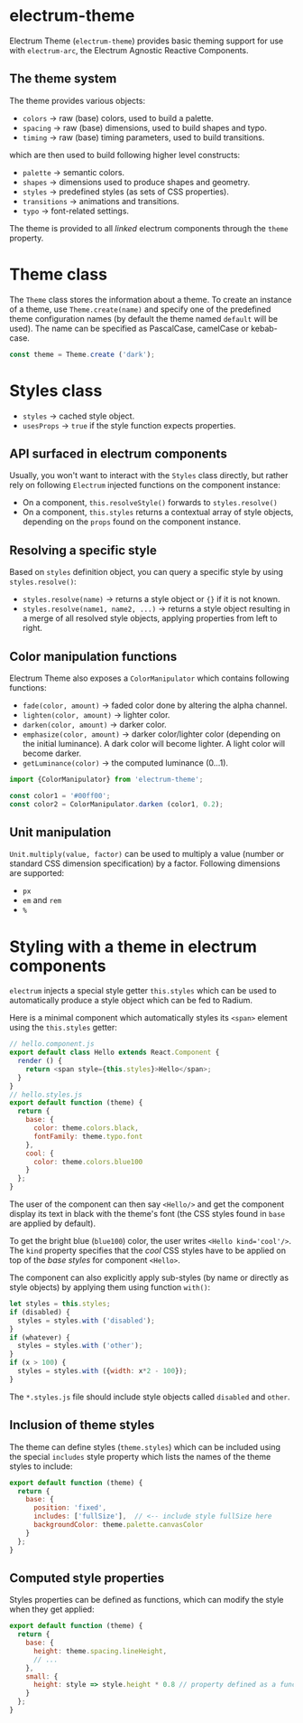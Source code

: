# electrum-theme
Electrum Theme (`electrum-theme`) provides basic theming support for use
with `electrum-arc`, the Electrum Agnostic Reactive Components.

## The theme system

The theme provides various objects:

* `colors` &rarr; raw (base) colors, used to build a palette.
* `spacing` &rarr; raw (base) dimensions, used to build shapes and typo.
* `timing` &rarr; raw (base) timing parameters, used to build transitions.

which are then used to build following higher level constructs:

* `palette` &rarr; semantic colors.
* `shapes` &rarr; dimensions used to produce shapes and geometry.
* `styles` &rarr; predefined styles (as sets of CSS properties).
* `transitions` &rarr; animations and transitions.
* `typo` &rarr; font-related settings.

The theme is provided to all _linked_ electrum components through the
`theme` property.

# Theme class

The `Theme` class stores the information about a theme. To create an
instance of a theme, use `Theme.create(name)` and specify one of the
predefined theme configuration names (by default the theme named
`default` will be used). The name can be specified as PascalCase,
camelCase or kebab-case.

```javascript
const theme = Theme.create ('dark');
```

# Styles class

* `styles` &rarr; cached style object.
* `usesProps` &rarr; `true` if the style function expects properties.  

## API surfaced in electrum components

Usually, you won't want to interact with the `Styles` class directly, but
rather rely on following `Electrum` injected functions on the component
instance:

* On a component, `this.resolveStyle()` forwards to `styles.resolve()`
* On a component, `this.styles` returns a contextual array of style
  objects, depending on the `props` found on the component instance.

## Resolving a specific style

Based on `styles` definition object, you can query a specific style by
using `styles.resolve()`:

* `styles.resolve(name)` &rarr; returns a style object or `{}` if it is
  not known.
* `styles.resolve(name1, name2, ...)` &rarr; returns a style object resulting
  in a merge of all resolved style objects, applying properties from left to
  right.

## Color manipulation functions

Electrum Theme also exposes a `ColorManipulator` which contains following
functions:

* `fade(color, amount)` &rarr; faded color done by altering the alpha channel.
* `lighten(color, amount)` &rarr; lighter color.
* `darken(color, amount)` &rarr; darker color.
* `emphasize(color, amount)` &rarr; darker color/lighter color (depending
  on the initial luminance). A dark color will become lighter. A light
  color will become darker.
* `getLuminance(color)` &rarr; the computed luminance (0...1).

```javascript
import {ColorManipulator} from 'electrum-theme';

const color1 = '#00ff00';
const color2 = ColorManipulator.darken (color1, 0.2);
```

## Unit manipulation

`Unit.multiply(value, factor)` can be used to multiply a value (number
or standard CSS dimension specification) by a factor. Following dimensions
are supported:

* `px`
* `em` and `rem`
* `%`

# Styling with a theme in electrum components

`electrum` injects a special style getter `this.styles` which can be used
to automatically produce a style object which can be fed to Radium.

Here is a minimal component which automatically styles its `<span>`
element using the `this.styles` getter:

```javascript
// hello.component.js
export default class Hello extends React.Component {
  render () {
    return <span style={this.styles}>Hello</span>;
  }
}
// hello.styles.js
export default function (theme) {
  return {
    base: {
      color: theme.colors.black,
      fontFamily: theme.typo.font
    },
    cool: {
      color: theme.colors.blue100
    }
  };
}
```

The user of the component can then say `<Hello/>` and get the component
display its text in black with the theme's font (the CSS styles found
in `base` are applied by default).

To get the bright blue (`blue100`) color, the user writes `<Hello kind='cool'/>`.
The `kind` property specifies that the _cool_ CSS styles have to be applied
on top of the _base styles_ for component `<Hello>`.

The component can also explicitly apply sub-styles (by name or directly
as style objects) by applying them using function `with()`:

```javascript
let styles = this.styles;
if (disabled) {
  styles = styles.with ('disabled');
}
if (whatever) {
  styles = styles.with ('other');
}
if (x > 100) {
  styles = styles.with ({width: x*2 - 100});
}
```

The `*.styles.js` file should include style objects called `disabled`
and `other`.

## Inclusion of theme styles

The theme can define styles (`theme.styles`) which can be included
using the special `includes` style property which lists the names
of the theme styles to include:

```javascript
export default function (theme) {
  return {
    base: {
      position: 'fixed',
      includes: ['fullSize'],  // <-- include style fullSize here
      backgroundColor: theme.palette.canvasColor
    }
  };
}
```

## Computed style properties

Styles properties can be defined as functions, which can modify the
style when they get applied:

```javascript
export default function (theme) {
  return {
    base: {
      height: theme.spacing.lineHeight,
      // ...
    },
    small: {
      height: style => style.height * 0.8 // property defined as a function
    }
  };
}
```
